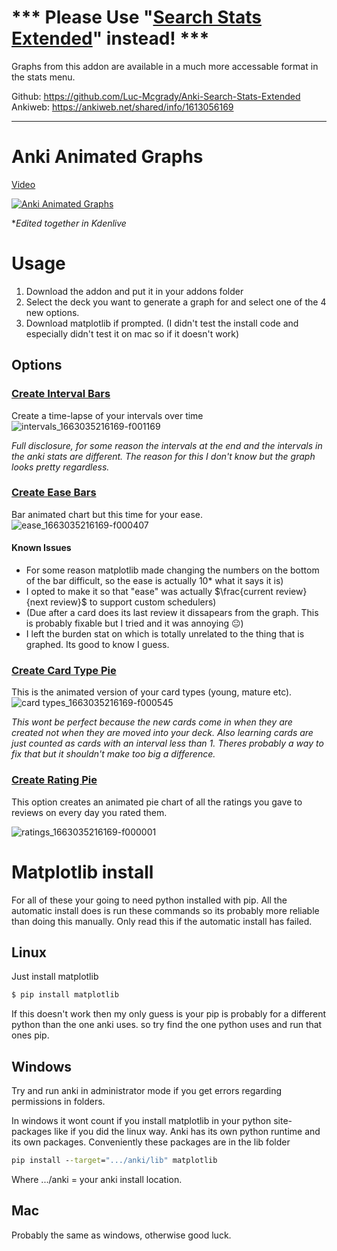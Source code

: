 # *** Please Use "[Search Stats Extended](https://ankiweb.net/shared/info/1613056169)" instead! ***
Graphs from this addon are available in a much more accessable format in the stats menu.

Github: https://github.com/Luc-Mcgrady/Anki-Search-Stats-Extended  
Ankiweb: https://ankiweb.net/shared/info/1613056169

------

# Anki Animated Graphs

[Video](http://www.youtube.com/watch?v=WDyhZYgIQk8)

[![Anki Animated Graphs](http://img.youtube.com/vi/WDyhZYgIQk8/0.jpg)](http://www.youtube.com/watch?v=WDyhZYgIQk8 "Anki Animated Graphs")

**Edited together in Kdenlive*

# Usage

1. Download the addon and put it in your addons folder
2. Select the deck you want to generate a graph for and select one of the 4 new options.
3. Download matplotlib if prompted. (I didn't test the install code and especially didn't test it on mac so if it doesn't work)


## Options

### <ins>Create Interval Bars</ins>
Create a time-lapse of your intervals over time  
![intervals_1663035216169-f001169](https://github.com/Luc-mcgrady/Anki-Animated-Graphs/assets/63685643/46abaa9f-ff19-44d7-bddc-fa7794c8ece5)

*Full disclosure, for some reason the intervals at the end and the intervals in the anki stats are different. The reason for this I don't know but the graph looks pretty regardless.*

### <ins>Create Ease Bars</ins>

Bar animated chart but this time for your ease.
![ease_1663035216169-f000407](https://github.com/Luc-mcgrady/Anki-Animated-Graphs/assets/63685643/d9ba3274-9935-4237-98a2-5b67bf2414bb)

#### Known Issues
- For some reason matplotlib made changing the numbers on the bottom of the bar difficult, so the ease is actually 10* what it says it is)
- I opted to make it so that "ease" was actually $\frac{current review}{next review}$ to support custom schedulers)
- (Due after a card does its last review it dissapears from the graph. This is probably fixable but I tried and it was annoying 😐)
- I left the burden stat on which is totally unrelated to the thing that is graphed. Its good to know I guess.

### <ins>Create Card Type Pie</ins>
This is the animated version of your card types (young, mature etc). 
![card types_1663035216169-f000545](https://github.com/Luc-mcgrady/Anki-Animated-Graphs/assets/63685643/daa17fb7-a361-481b-b25d-004572f60d12)

*This wont be perfect because the new cards come in when they are created not when they are moved into your deck. Also learning cards are just counted as cards with an interval less than 1. Theres probably a way to fix that but it shouldn't make too big a difference.*

### <ins>Create Rating Pie</ins>
This option creates an animated pie chart of all the ratings you gave to reviews on every day you rated them.

![ratings_1663035216169-f000001](https://github.com/Luc-mcgrady/Anki-Animated-Graphs/assets/63685643/8403425c-59d9-4be3-8046-304118cc2002)

# Matplotlib install

For all of these your going to need python installed with pip. All the automatic install does is run these commands so its probably more reliable than doing this manually. Only read this if the automatic install has failed.

## Linux
Just install matplotlib  
```sh
$ pip install matplotlib
```  

If this doesn't work then my only guess is your pip is probably for a different python than the one anki uses. so try find the one python uses and run that ones pip.  

## Windows

Try and run anki in administrator mode if you get errors regarding permissions in folders.

In windows it wont count if you install matplotlib in your python site-packages like if you did the linux way. Anki has its own python runtime and its own packages. Conveniently these packages are in the lib folder

```bat
pip install --target=".../anki/lib" matplotlib
```

Where .../anki = your anki install location.

## Mac

Probably the same as windows, otherwise good luck.

